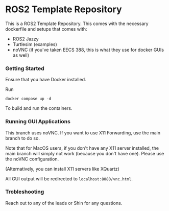 # ROS2 Template Repository

This is a ROS2 Template Repository. This comes with the necessary dockerfile and setups that comes with:

- ROS2 Jazzy
- Turtlesim (examples)
- noVNC (if you've taken EECS 388, this is what they use for docker GUIs as well)

### Getting Started

Ensure that you have Docker installed.

Run 

```
docker compose up -d
```

To build and run the containers. 

### Running GUI Applications

This branch uses noVNC. If you want to use X11 Forwarding, use the main branch to do so.

Note that for MacOS users, if you don't have any X11 server installed, the main branch will simply not work (because you don't have one). Please use the noVNC configuration. 

(Alternatively, you can install X11 servers like XQuartz)

All GUI output will be redirected to `localhost:8080/vnc.html`.

### Trobleshooting

Reach out to any of the leads or Shin for any questions. 

